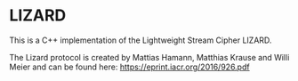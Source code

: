 # LIZARD
This is a C++ implementation of the Lightweight Stream Cipher LIZARD.

The Lizard protocol is created by Mattias Hamann, Matthias Krause and Willi Meier and can be found here:
https://eprint.iacr.org/2016/926.pdf

